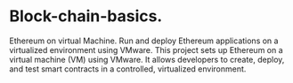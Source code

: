 # Block-chain-basics.
Ethereum on virtual Machine.
Run and deploy Ethereum applications on a virtualized environment using VMware.
This project sets up Ethereum on a virtual machine (VM) using VMware. It allows developers to create, deploy, and test smart contracts in a controlled, virtualized environment.
